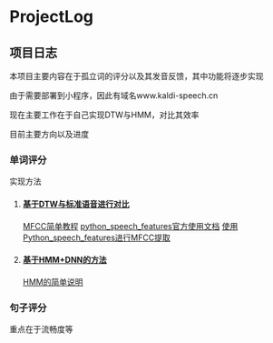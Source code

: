 # ProjectLog

## 项目日志

本项目主要内容在于孤立词的评分以及其发音反馈，其中功能将逐步实现

由于需要部署到小程序，因此有域名www.kaldi-speech.cn

现在主要工作在于自己实现DTW与HMM，对比其效率

目前主要方向以及进度

### 单词评分

实现方法

1. #### [基于DTW与标准语音进行对比]()
   [MFCC简单教程](http://www.practicalcryptography.com/miscellaneous/machine-learning/guide-mel-frequency-cepstral-coefficients-mfccs/)
   [python_speech_features官方使用文档](https://python-speech-features.readthedocs.io/en/latest/)
   [使用Python_speech_features进行MFCC提取](https://www.jianshu.com/p/e32d2d5ccb0d)

2. #### [基于HMM+DNN的方法]()
   [HMM的简单说明](http://www.practicalcryptography.com/miscellaneous/machine-learning/hidden-markov-model-hmm-tutorial/)

### 句子评分

重点在于流畅度等